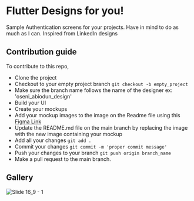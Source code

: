 # Flutter Designs for you!

Sample Authentication screens for your projects.
Have in mind to do as much as I can.
Inspired from LinkedIn designs

## Contribution guide

To contribute to this repo,

- Clone the project
- Checkout to your empty project branch `git checkout -b empty_project`
- Make sure the branch name follows the name of the designer ex: 'oseni_abiodun_design'
- Build your UI
- Create your mockups
- Add your mockup images to the image on the Readme file using this [Figma Link](https://www.figma.com/file/axwX3ST1oPyOJPtyzq1oKR/Untitled?node-id=6%3A2)
- Update the README.md file on the main branch by replacing the image with the new image containing your mockup
- Add all your changes `git add .`
- Commit your changes `git commit -m 'proper commit message'`
- Push your changes to your branch `git push origin branch_name`
- Make a pull request to the main branch.

## Gallery

![Slide 16_9 - 1](https://user-images.githubusercontent.com/57493613/161910269-6d82861e-22c3-4dd6-80ae-9f18715a411f.png)
